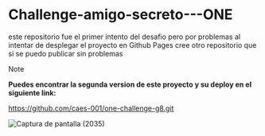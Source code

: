 # Challenge-amigo-secreto---ONE
 este repositorio fue el primer intento del desafio pero por problemas al intentar de desplegar el proyecto en Github Pages cree otro repositorio que si se puedo publicar sin problemas
 
 >[!NOTE]
>__Puedes encontrar la segunda version de este proyecto y su deploy en el siguiente link:__
>
>https://github.com/caes-001/one-challenge-g8.git


![Captura de pantalla (2035)](https://github.com/user-attachments/assets/72f56e01-8fee-439c-b6fe-440703475113)
